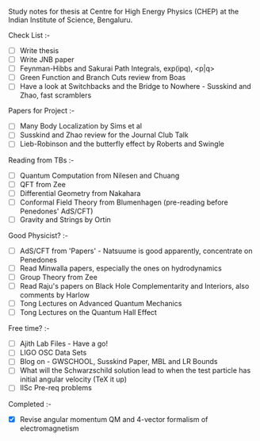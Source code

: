 Study notes for thesis at Centre for High Energy Physics (CHEP) at the Indian Institute of Science, Bengaluru.

Check List :-

- [ ] Write thesis
- [ ] Write JNB paper
- [ ] Feynman-Hibbs and Sakurai Path Integrals, exp(ipq), <p|q>
- [ ] Green Function and Branch Cuts review from Boas
- [ ] Have a look at Switchbacks and the Bridge to Nowhere - Susskind and Zhao, fast scramblers

Papers for Project :-

- [ ] Many Body Localization by Sims et al
- [ ] Susskind and Zhao review for the Journal Club Talk
- [ ] Lieb-Robinson and the butterfly effect by Roberts and Swingle

Reading from TBs :-

- [ ] Quantum Computation from Nilesen and Chuang
- [ ] QFT from Zee
- [ ] Differential Geometry from Nakahara
- [ ] Conformal Field Theory from Blumenhagen (pre-reading before Penedones' AdS/CFT)
- [ ] Gravity and Strings by Ortin

Good Physicist? :-

- [ ] AdS/CFT from 'Papers' - Natsuume is good apparently, concentrate on Penedones
- [ ] Read Minwalla papers, especially the ones on hydrodynamics
- [ ] Group Theory from Zee
- [ ] Read Raju's papers on Black Hole Complementarity and Interiors, also comments by Harlow
- [ ] Tong Lectures on Advanced Quantum Mechanics
- [ ] Tong Lectures on the Quantum Hall Effect

Free time? :-
- [ ] Ajith Lab Files - Have a go!
- [ ] LIGO OSC Data Sets
- [ ] Blog on - GWSCHOOL, Susskind Paper, MBL and LR Bounds
- [ ] What will the Schwarzschild solution lead to when the test particle has initial angular velocity (TeX it up)
- [ ] IISc Pre-req problems

Completed :-
- [x] Revise angular momentum QM and 4-vector formalism of electromagnetism